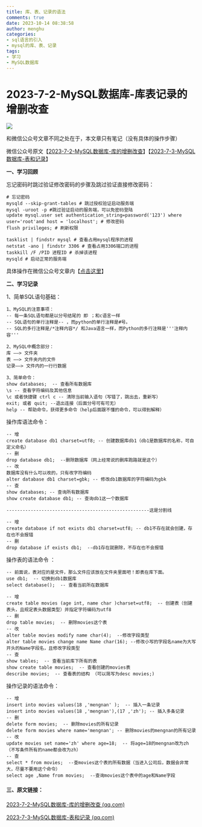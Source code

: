 ```yaml
---
title: 库、表、记录的语法
comments: true
date: 2023-10-14 08:38:58
author: menghu
categories:
- sql语言的引入
- mysql的库、表、记录
tags:
- 学习
- MySQL数据库
---
```

# 2023-7-2-MySQL数据库-库表记录的增删改查

![](https://cdn.pixabay.com/photo/2017/02/15/20/33/floral-2069810_1280.png)

<!-- more -->

和微信公众号文章不同之处在于，本文章只有笔记（没有具体的操作步骤）

微信公众号原文【[2023-7-2-MySQL数据库-库的增删改查](https://mp.weixin.qq.com/s?__biz=MzkxODQ0Njg4OA==&mid=2247484747&idx=1&sn=dc395e2c7e2fc41f332033fe8a8f1dc8&chksm=c1b0730cf6c7fa1a964d77b9da1f0b3ec76657c87a08f4587c453ea6d9cdffd8f683e7639115&token=1886811740&lang=zh_CN#rd)】【[2023-7-3-MySQL数据库-表和记录](https://mp.weixin.qq.com/s?__biz=MzkxODQ0Njg4OA==&mid=2247484761&idx=1&sn=6456b11d7d60d3baf3f369c8e16cd2ff&chksm=c1b0731ef6c7fa0843a16acca4622ecbe7fd1f30d96cd46267f2f675b5d05d793c6e50bb8565&token=1886811740&lang=zh_CN#rd)】

**一、学习回顾**

忘记密码时跳过验证修改密码的步骤及跳过验证直接修改密码：

```mysql
# 忘记密码
mysqld --skip-grant-tables # 跳过授权验证启动服务端
mysql -uroot -p #跳过验证启动的服务端，可以免密码登陆
update mysql.user set authentication_string=password('123') where user='root'and host = 'localhost'; # 修改密码
flush privileges; # 刷新权限

tasklist | findstr mysql # 查看占⽤mysql程序的进程
netstat -ano | findstr 3306 # 查看占⽤3306端⼝的进程
taskkill /F /PID 进程ID # 杀掉该进程
mysqld # 启动正常的服务端
```

具体操作在微信公众号文章内【[点击这里](https://mp.weixin.qq.com/s?__biz=MzkxODQ0Njg4OA==&mid=2247484747&idx=1&sn=dc395e2c7e2fc41f332033fe8a8f1dc8&chksm=c1b0730cf6c7fa1a964d77b9da1f0b3ec76657c87a08f4587c453ea6d9cdffd8f683e7639115&token=1886811740&lang=zh_CN#rd)】

**二、学习记录**

1、简单SQL语句基础：

```mysql
1、MySQL的注意事项：
-- 每一条SQL语句都是以分号结尾的 即 ；和c语言一样
-- SQL语句的单行注释是-- ，而python的单行注释是#号。
-- SQL的多行注释是/*注释内容*/ 和Java语言一样，而Python的多行注释是'''注释内容'''

2、MySQL中概念部分：
库 ——> 文件夹
表 ——> 文件夹内的文件
记录——> 文件内的一行行数据

3、简单命令：
show databases;  -- 查看所有数据库
\s -- 查看字符编码及其他信息
\c 或者快捷键 ctrl c -- 清除当前输入语句（写错了，跳出去，重新写）
exit; 或者 quit; --退出连接（后面分号可有可无）
help -- 帮助命令，获得更多命令（help后面跟不懂的命令，可以得到解释）
```

操作库语法命令：

```mysql
-- 增
create database db1 charset=utf8; -- 创建数据库db1（db1是数据库的名称，可自定义命名）
-- 删
drop database db1;  --删除数据库（网上经常说的删库跑路就是这个）
-- 改
数据库没有什么可以改的，只有改字符编码
alter database db1 charset=gbk; -- 修改db1数据库的字符编码为gbk
-- 查
show databases; -- 查询所有数据库
show create database db1; -- 查询db1这一个数据库

-----------------------------------------------------这是分割线

-- 增
create database if not exists db1 charset=utf8; -- db1不存在就会创建，存在也不会报错
-- 删
drop database if exists db1;  --db1存在就删除，不存在也不会报错
```

操作表的语法命令   ：

```mysq
-- 前面说，表对应的是文件，那么文件应该放在文件夹里面吧！即表在库下面。
use db1;  -- 切换到db1数据库
select database();  -- 查看当前所在数据库

-- 增
create table movies (age int, name char )charset=utf8;  -- 创建表（创建表头，且规定表头数据类型）并指定字符编码为utf8
-- 删
drop table movies;  -- 删除movies这个表
-- 改
alter table movies modify name char(4);  --修改字段类型
alter table movies change name Name char(16); --修改小写的字段名name为大写开头的Name字段名，且修改字段类型
-- 查
show tables;  -- 查看当前库下所有的表
show create table movies;  -- 查看创建的movies表
describe movies;  -- 查看表的结构 （可以简写为desc movies;)
```

操作记录的语法命令：

```mysq
-- 增
insert into movies values(18 ,'mengnan' );  -- 插入一条记录
insert into movies values(18 ,'mengnan'),(17 ,'zh'); -- 插入多条记录 
-- 删
delete form movies;  -- 删除movies的所有记录
delete form movies where name='mengnan'; -- 删除movies的mengnan的所有记录
-- 改
update movies set name='zh' where age=18;  -- 将age=18的mengnan改为zh（不写条件所有的name都会改为zh）
-- 查
select * from movies;  --查movies这个表的所有数据（当进入公司后，数据会非常大，尽量不要用这个命令）
select age ,Name from movies;  --查询movies这个表中的age和Name字段
```

#### 三、原文链接：

[2023-7-2-MySQL数据库-库的增删改查 (qq.com)](https://mp.weixin.qq.com/s?__biz=MzkxODQ0Njg4OA==&mid=2247484747&idx=1&sn=dc395e2c7e2fc41f332033fe8a8f1dc8&chksm=c1b0730cf6c7fa1a964d77b9da1f0b3ec76657c87a08f4587c453ea6d9cdffd8f683e7639115&token=1886811740&lang=zh_CN#rd)

[2023-7-3-MySQL数据库-表和记录 (qq.com)](https://mp.weixin.qq.com/s?__biz=MzkxODQ0Njg4OA==&mid=2247484761&idx=1&sn=6456b11d7d60d3baf3f369c8e16cd2ff&chksm=c1b0731ef6c7fa0843a16acca4622ecbe7fd1f30d96cd46267f2f675b5d05d793c6e50bb8565&token=1886811740&lang=zh_CN#rd)


